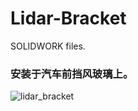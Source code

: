 # Lidar-Bracket
SOLIDWORK files.

### 安装于汽车前挡风玻璃上。

![lidar_bracket](https://user-images.githubusercontent.com/60951105/183917829-0ef934bc-c1d1-4135-b2f8-e7a3fb051703.jpg)
